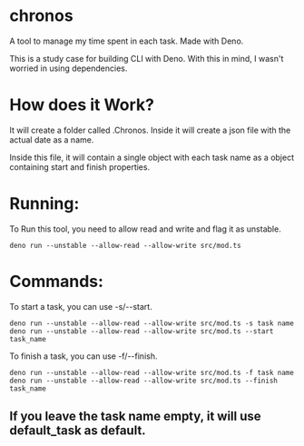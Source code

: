 # chronos

A tool to manage my time spent in each task. Made with Deno.

This is a study case for building CLI with Deno. With this in mind, I wasn't
worried in using dependencies.

# How does it Work?

It will create a folder called .Chronos. Inside it will create a json file with
the actual date as a name.

Inside this file, it will contain a single object with each task name as a
object containing start and finish properties.

# Running:

To Run this tool, you need to allow read and write and flag it as unstable.

`deno run --unstable --allow-read --allow-write src/mod.ts`

# Commands:

To start a task, you can use -s/--start.

```
deno run --unstable --allow-read --allow-write src/mod.ts -s task name
deno run --unstable --allow-read --allow-write src/mod.ts --start task_name
```

To finish a task, you can use -f/--finish.

```
deno run --unstable --allow-read --allow-write src/mod.ts -f task name
deno run --unstable --allow-read --allow-write src/mod.ts --finish task_name
```

## If you leave the task name empty, it will use default_task as default.
